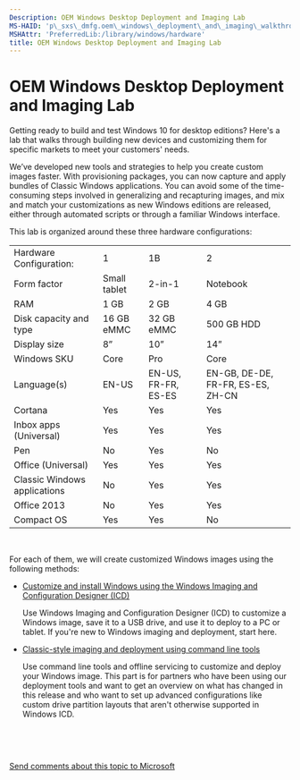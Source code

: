 ```yaml
---
Description: OEM Windows Desktop Deployment and Imaging Lab
MS-HAID: 'p\_sxs\_dmfg.oem\_windows\_deployment\_and\_imaging\_walkthrough'
MSHAttr: 'PreferredLib:/library/windows/hardware'
title: OEM Windows Desktop Deployment and Imaging Lab
---
```


# OEM Windows Desktop Deployment and Imaging Lab


Getting ready to build and test Windows 10 for desktop editions? Here's a lab that walks through building new devices and customizing them for specific markets to meet your customers' needs.

We’ve developed new tools and strategies to help you create custom images faster. With provisioning packages, you can now capture and apply bundles of Classic Windows applications. You can avoid some of the time-consuming steps involved in generalizing and recapturing images, and mix and match your customizations as new Windows editions are released, either through automated scripts or through a familiar Windows interface.

This lab is organized around these three hardware configurations:

|                              |              |                     |                                   |
|------------------------------|--------------|---------------------|-----------------------------------|
| Hardware Configuration:      | 1            | 1B                  | 2                                 |
| Form factor                  | Small tablet | 2-in-1              | Notebook                          |
| RAM                          | 1 GB         | 2 GB                | 4 GB                              |
| Disk capacity and type       | 16 GB eMMC   | 32 GB eMMC          | 500 GB HDD                        |
| Display size                 | 8”           | 10”                 | 14”                               |
| Windows SKU                  | Core         | Pro                 | Core                              |
| Language(s)                  | EN-US        | EN-US, FR-FR, ES-ES | EN-GB, DE-DE, FR-FR, ES-ES, ZH-CN |
| Cortana                      | Yes          | Yes                 | Yes                               |
| Inbox apps (Universal)       | Yes          | Yes                 | Yes                               |
| Pen                          | No           | Yes                 | No                                |
| Office (Universal)           | Yes          | Yes                 | Yes                               |
| Classic Windows applications | No           | Yes                 | Yes                               |
| Office 2013                  | No           | Yes                 | Yes                               |
| Compact OS                   | Yes          | Yes                 | No                                |

 

For each of them, we will create customized Windows images using the following methods:

-   [Customize and install Windows using the Windows Imaging and Configuration Designer (ICD)](install-windows-automatically-from-a-usb-drive-sxs.md)

    Use Windows Imaging and Configuration Designer (ICD) to customize a Windows image, save it to a USB drive, and use it to deploy to a PC or tablet. If you're new to Windows imaging and deployment, start here.

-   [Classic-style imaging and deployment using command line tools](part-2--classic-style-deployment.md)

    Use command line tools and offline servicing to customize and deploy your Windows image. This part is for partners who have been using our deployment tools and want to get an overview on what has changed in this release and who want to set up advanced configurations like custom drive partition layouts that aren't otherwise supported in Windows ICD.

 

 

[Send comments about this topic to Microsoft](mailto:wsddocfb@microsoft.com?subject=Documentation%20feedback%20%5Bp_sxs_dmfg\p_sxs_dmfg%5D:%20OEM%20Windows%20Desktop%20Deployment%20and%20Imaging%20Lab%20%20RELEASE:%20%284/11/2016%29&body=%0A%0APRIVACY%20STATEMENT%0A%0AWe%20use%20your%20feedback%20to%20improve%20the%20documentation.%20We%20don't%20use%20your%20email%20address%20for%20any%20other%20purpose,%20and%20we'll%20remove%20your%20email%20address%20from%20our%20system%20after%20the%20issue%20that%20you're%20reporting%20is%20fixed.%20While%20we're%20working%20to%20fix%20this%20issue,%20we%20might%20send%20you%20an%20email%20message%20to%20ask%20for%20more%20info.%20Later,%20we%20might%20also%20send%20you%20an%20email%20message%20to%20let%20you%20know%20that%20we've%20addressed%20your%20feedback.%0A%0AFor%20more%20info%20about%20Microsoft's%20privacy%20policy,%20see%20http://privacy.microsoft.com/default.aspx. "Send comments about this topic to Microsoft")



